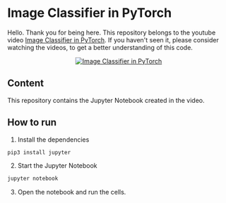 # Image Classifier in PyTorch

Hello. Thank you for being here. This repository belongs to the youtube video [Image Classifier in PyTorch](https://youtu.be/igQeI29FIQM).
If you haven't seen it, please consider watching the videos, to get a better understanding of this code.


<p align="center">
  <a href="https://www.youtube.com/watch?v=igQeI29FIQM" target="_blank">
    <img src="http://i3.ytimg.com/vi/igQeI29FIQM/hqdefault.jpg" alt="Image Classifier in PyTorch">
  </a>
</p>

## Content

This repository contains the Jupyter Notebook created in the video.

## How to run

1. Install the dependencies

```bash
pip3 install jupyter
```

2. Start the Jupyter Notebook

```bash
jupyter notebook
```

3. Open the notebook and run the cells.